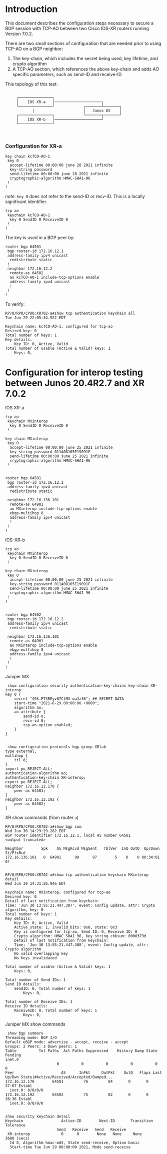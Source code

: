 # Introduction

This document describes the configuration steps necessary to secure a BGP session with TCP-AO between two Cisco IOS-XR routers running Version 7.0.2.

There are two small sections of configuration that are needed prior to using TCP-AO on a BGP neighbor:
1. The key-chain, which includes the secret being used, key lifetime, and crypto algorithm
1. A TCP-AO section, which references the above key-chain and adds  AO specific parameters, such as send-ID and receive-ID

This topology of this test:
```

     ┌───────────────┐
     │    IOS XR-a   │─────────────────────┐
     └───────────────┘             ┌───────┴───────┐
            |                      │   Junos OS    │
     ┌───────────────┐             └───────┬───────┘
     │    IOS XR-b   │─────────────────────┘
     └───────────────┘

```  
  
&nbsp;

### Configuration for XR-a
```buildoutcfg
key chain kcTCO-AO-1
 key 0
  accept-lifetime 00:00:00 june 28 2021 infinite
  key-string password 
  send-lifetime 00:00:00 june 28 2021 infinite
  cryptographic-algorithm HMAC-SHA1-96
 !
!
```
*note*: `key 0` does not refer to the send-ID or recv-ID.  This is a locally significant identifier.

```buildoutcfg
tcp ao
 keychain kcTCO-AO-1
  key 0 SendID 0 ReceiveID 0
 !
!
```

The key is used in a BGP peer by:
```buildoutcfg
router bgp 64501
 bgp router-id 172.16.12.1
 address-family ipv4 unicast
  redistribute static
 !
 neighbor 172.16.12.2
  remote-as 64502
  ao kcTCO-AO-1 include-tcp-options enable
  address-family ipv4 unicast
  !
 !
!
```

To verify:
```buildoutcfg
RP/0/RP0/CPU0:XR702-a#show tcp authentication keychain all
Tue Jun 29 22:05:34.922 EDT

Keychain name: kcTCO-AO-1, configured for tcp-ao
Desired key: 0
Total number of keys: 1
Key details:
    Key ID: 0, Active, Valid
Total number of usable (Active & Valid) keys: 1
    Keys: 0, 
```


# Configuration for interop testing between Junos 20.4R2.7 and XR 7.0.2

IOS XR-a
```
tcp ao
 keychain MXinterop
  key 0 SendID 0 ReceiveID 0
 !
 
key chain MXinterop
 key 0
  accept-lifetime 00:00:00 june 25 2021 infinite
  key-string password 011A08105E19091F
  send-lifetime 00:00:00 june 25 2021 infinite
  cryptographic-algorithm HMAC-SHA1-96
 !
 
 
router bgp 64501
 bgp router-id 172.16.12.1
 address-family ipv4 unicast
  redistribute static

 neighbor 172.16.136.101
  remote-as 64901
  ao MXinterop include-tcp-options enable
  ebgp-multihop 8
  address-family ipv4 unicast
  !
 !
!
```

IOS-XR-b
```
tcp ao
 keychain MXinterop
  key 0 SendID 0 ReceiveID 0
 !

key chain MXinterop
 key 0
  accept-lifetime 00:00:00 june 25 2021 infinite
  key-string password 011A08105E19091F
  send-lifetime 00:00:00 june 25 2021 infinite
  cryptographic-algorithm HMAC-SHA1-96
 !
!


router bgp 64502
 bgp router-id 172.16.12.2
 address-family ipv4 unicast
  redistribute static

 neighbor 172.16.136.101
  remote-as 64901
  ao MXinterop include-tcp-options enable
  ebgp-multihop 8
  address-family ipv4 unicast
  !
 !
!
```

Juniper MX
```
 show configuration security authentication-key-chains key-chain XR-interop
key 0 {
    secret "$9$.PT3REyv87CtMX-waJz36"; ## SECRET-DATA
    start-time "2021-6-29.00:00:00 +0000";
    algorithm ao;
    ao-attribute {
        send-id 0;
        recv-id 0;
        tcp-ao-option enabled;
    }
}


 show configuration protocols bgp group XRlab
type external;
multihop {
    ttl 8;
}
import po_REJECT-ALL;
authentication-algorithm ao;
authentication-key-chain XR-interop;
export po_REJECT-ALL;
neighbor 172.16.12.170 {
    peer-as 64501;
}
neighbor 172.16.12.192 {
    peer-as 64502;
}
```

XR show commands (from router `a`)
```
RP/0/RP0/CPU0:XR702-a#show bgp sum
Wed Jun 30 14:29:29.282 EDT
BGP router identifier 172.16.12.1, local AS number 64501
<output truncated>

Neighbor        Spk    AS MsgRcvd MsgSent   TblVer  InQ OutQ  Up/Down  St/PfxRcd
172.16.136.101   0  64901      99      87        5    0    0 00:34:01          0!


RP/0/RP0/CPU0:XR702-a#show tcp authentication keychain MXinterop detail
Wed Jun 30 14:31:26.946 EDT

Keychain name: MXinterop, configured for tcp-ao
Desired key: 0
Detail of last notification from keychain:
Time: 'Jun 30 13:55:21.447.307', event: Config update, attr: Crypto algorithm, key: 0
Total number of keys: 1
Key details:
    Key ID: 0, Active, Valid
    Active_state: 1, invalid_bits: 0x0, state: 0x3
    Key is configured for tcp-ao, Send ID: 0, Receive ID: 0
    Crypto algorithm: HMAC_SHA1_96, key string chksum: 0000373d
    Detail of last notification from keychain:
    Time: 'Jun 30 13:55:21.447.308', event: Config update, attr: Crypto algorithm
    No valid overlapping key
    No keys invalidated

Total number of usable (Active & Valid) keys: 1
    Keys: 0,

Total number of Send IDs: 1
Send ID details:
    SendID: 0, Total number of keys: 1
        Keys: 0,

Total number of Receive IDs: 1
Receive ID details:
    ReceiveID: 0, Total number of keys: 1
        Keys: 0,

```
Juniper MX  show commands
```
 show bgp summary
Threading mode: BGP I/O
Default eBGP mode: advertise - accept, receive - accept
Groups: 2 Peers: 3 Down peers: 1
Table          Tot Paths  Act Paths Suppressed    History Damp State    Pending
inet.0
                       0          0          0          0          0          0
Peer                     AS      InPkt     OutPkt    OutQ   Flaps Last Up/Dwn State|#Active/Received/Accepted/Damped...
172.16.12.170        64501         76         84       0       0       37:07 Establ
  inet.0: 0/0/0/0
172.16.12.192        64502         75         82       0       0       36:36 Establ
  inet.0: 0/0/0/0


show security keychain detail
Keychain                 Active-ID        Next-ID       Transition  Tolerance
                       Send   Receive   Send   Receive
 XR-interop              0      0        None   None     None       3600 (secs)
  Id 0, Algorithm hmac-md5, State send-receive, Option basic
  Start-time Tue Jun 29 00:00:00 2021, Mode send-receive


```

